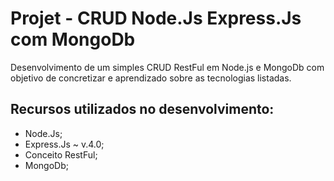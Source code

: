 # Projet - CRUD Node.Js Express.Js com MongoDb

Desenvolvimento de um simples CRUD RestFul em Node.js e MongoDb com objetivo de concretizar e aprendizado sobre as tecnologias listadas.

## Recursos utilizados no desenvolvimento:

- Node.Js;
- Express.Js ~ v.4.0;
- Conceito RestFul;
- MongoDb;
